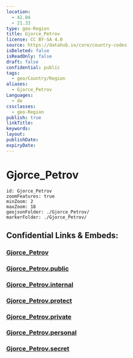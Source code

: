 ```yaml
---
location:
  - 42.04
  - 21.33
type: geo-Region
title: Gjorce_Petrov
license: CC BY-SA 4.0
source: https://datahub.io/core/country-codes
isDeleted: false
isReadOnly: false
draft: false
confidential: public
tags:
  - geo/Country/Region
aliases:
  - Gjorce_Petrov
Languages:
  - de
cssclasses:
  - geo-Region
publish: true
linkTitle:
keywords:
layout:
publishDate:
expiryDate:
---
```


# Gjorce_Petrov

```leaflet
id: Gjorce_Petrov
zoomFeatures: true 
minZoom: 2 
maxZoom: 18
geojsonFolder: ./Gjorce_Petrov/
markerFolder: ./Gjorce_Petrov/
```


## Confidential Links & Embeds: 

### [Gjorce_Petrov](/_Standards/Earth/Continent/Europe/Europe~South/Macedonia~North/Municipalities~Macedonia/Gjorce_Petrov.md) 

### [Gjorce_Petrov.public](/_public/Earth/Continent/Europe/Europe~South/Macedonia~North/Municipalities~Macedonia/Gjorce_Petrov.public.md) 

### [Gjorce_Petrov.internal](/_internal/Earth/Continent/Europe/Europe~South/Macedonia~North/Municipalities~Macedonia/Gjorce_Petrov.internal.md) 

### [Gjorce_Petrov.protect](/_protect/Earth/Continent/Europe/Europe~South/Macedonia~North/Municipalities~Macedonia/Gjorce_Petrov.protect.md) 

### [Gjorce_Petrov.private](/_private/Earth/Continent/Europe/Europe~South/Macedonia~North/Municipalities~Macedonia/Gjorce_Petrov.private.md) 

### [Gjorce_Petrov.personal](/_personal/Earth/Continent/Europe/Europe~South/Macedonia~North/Municipalities~Macedonia/Gjorce_Petrov.personal.md) 

### [Gjorce_Petrov.secret](/_secret/Earth/Continent/Europe/Europe~South/Macedonia~North/Municipalities~Macedonia/Gjorce_Petrov.secret.md)

